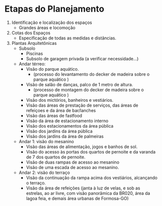 # Etapas do Planejamento

1. Identificação e localização dos espaços  
    - Grandes áreas e locomoção
2. Cotas dos Espaços  
    - Especificação de todas as medidas e distâncias.
3. Plantas Arquitetônicas
    - Subsolo
        - Piscinas
        - Subsolo de garagem privada (a verificar necessidade...)
    - Andar térreo: 
        - Visão do parque aquático.
            - (processo do levantamento do decker de madeira sobre o parque aquático )
        - Visão de salão de danças, palco de 1 metro de altura.
            - (processo de montagem do decker de madeira sobre o parque aquático )
        - Visão dos mictórios, banheiros e vestiários.
        - Visão das áreas de prestação de serviços, das áreas de refeiçoes e da área de bar/lanches
        - Visão das áreas de fastfood
        - Visão da área de estacionamento interno
        - Visão dos estacionamentos da área pública
        - Visão dos jardins da área pública
        - Visão dos jardins da área de palmeiras
    - Andar 1: visão do mesanino
        - Visão das áreas de alimentação, jogos e banhos de sol.
        - Visão do acesso às portas dos quartos de pernoite e da varanda de 7 dos quartos de pernoite.
        - Visão de duas rampas de acesso ao mesanino
        - Visão de uma escada de acesso ao mesanino.
    - Andar 2: visão do terraço
        - Visão da continuação da rampa acima dos vestiários, alcançando o terraço.
        - Visão da área de refeições (janta à luz de velas, e sob as estrelas, ao ar livre, com visão panorâmica da BR020, área da lagoa feia, e demais área urbanas de Formosa-GO) 